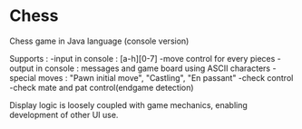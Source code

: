 # Chess
Chess game in Java language (console version)

Supports :
  -input in console : [a-h][0-7]
  -move control for every pieces
  -output in console : messages and game board using ASCII characters
  -special moves : "Pawn initial move", "Castling", "En passant"
  -check control
  -check mate and pat control(endgame detection)
  

Display logic is loosely coupled with game mechanics, enabling development of other UI use.
